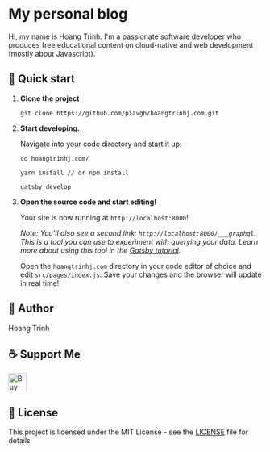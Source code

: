 # My personal blog

Hi, my name is Hoang Trinh. I'm a passionate software developer who produces free educational content on cloud-native and web development (mostly about Javascript).

## 🚀 Quick start

1. **Clone the project**

    ```shell
    git clone https://github.com/piavgh/hoangtrinhj.com.git
    ```

1.  **Start developing.**

    Navigate into your code directory and start it up.

    ```shell
    cd hoangtrinhj.com/
    
    yarn install // or npm install
    
    gatsby develop
    ```

1.  **Open the source code and start editing!**

    Your site is now running at `http://localhost:8000`!

    _Note: You'll also see a second link: _`http://localhost:8000/___graphql`_. This is a tool you can use to experiment with querying your data. Learn more about using this tool in the [Gatsby tutorial](https://www.gatsbyjs.org/tutorial/part-five/#introducing-graphiql)._

    Open the `hoangtrinhj.com` directory in your code editor of choice and edit `src/pages/index.js`. Save your changes and the browser will update in real time!

## 🧐 Author

Hoang Trinh

## ☕ Support Me

<a href='https://ko-fi.com/F1F5191YL' target='_blank'><img height='36' style='border:0px;height:36px;' src='https://cdn.ko-fi.com/cdn/kofi3.png?v=2' border='0' alt='Buy Me a Coffee at ko-fi.com' /></a>

## 📙 License

This project is licensed under the MIT License - see the [LICENSE](LICENSE) file for details
